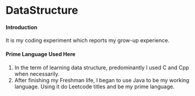 # DataStructure

#### Introduction
It is my coding experiment which reports my grow-up experience.

#### Prime Language Used Here
1. In the term of learning data structure, predominantly I used C and Cpp when necessarily.
2. After finishing my Freshman life, I began to use Java to be my working language. Using it do Leetcode titles and be my prime language.
